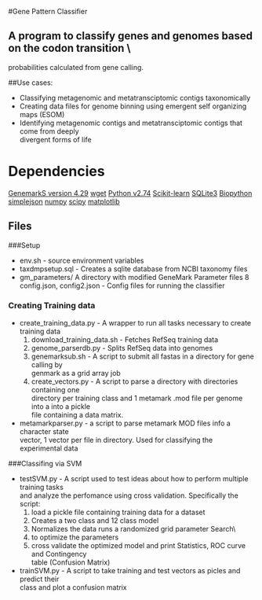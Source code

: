 
#Gene Pattern Classifier
## A program to classify genes and genomes based on the codon transition \
probabilities calculated from gene calling. 
 
##Use cases:
* Classifying metagenomic and metatransciptomic contigs taxonomically
* Creating data files for genome binning using emergent self organizing maps (ESOM)
* Identifying metagenomic contigs and metatransciptomic contigs that come from deeply \
  divergent forms of life

# Dependencies
[GenemarkS version 4.29](http://exon.gatech.edu/GeneMark/)
[wget](http://www.gnu.org/software/wget/)
[Python v2.74](https://www.python.org/)
[Scikit-learn](https://scikits.appspot.com/scikit-learn)
[SQLite3](https://www.sqlite.org/index.html)
[Biopython](http://biopython.org)
[simplejson](https://github.com/simplejson/simplejson)
[numpy](http://www.numpy.org/)
[scipy](http://www.scipy.org/)
[matplotlib](http://matplotlib.org/)

## Files
###Setup
 * env.sh - source environment variables
 * taxdmpsetup.sql - Creates a sqlite database from NCBI taxonomy files
 * gm_parameters/ A directory with modified GeneMark Parameter files
 8 config.json, config2.json - Config files for running the classifier 
### Creating Training data 
 * create_training_data.py - A wrapper to run all tasks necessary to create training data
 	1. download_training_data.sh - Fetches RefSeq training data
 	2. genome_parserdb.py - Splits RefSeq data into genomes
 	3. genemarksub.sh - A script to submit all fastas in a directory for gene calling by \
 	   genmark as a grid array job
 	4. create_vectors.py - A script to parse a directory with directories containing one \
 	   directory per training class and 1 metamark .mod file per genome into a into a pickle \
 	   file containing a data matrix.
 * metamarkparser.py - a script to parse metamark MOD files info a character state \
 	vector, 1 vector per file in directory. Used for  classifying the experimental data 

###Classifing via SVM
* testSVM.py - A script used to test ideas about how to perform multiple training tasks \
and analyze the perfomance using cross validation. Specifically the script:
   	1. load a pickle file containing training data for a dataset
   	2. Creates a two class and  12 class model
   	3. Normalizes the data runs a randomized grid parameter Search\
   	4. to optimize the parameters
   	5. cross validate the optimized model and print Statistics, ROC curve and Contingency \
   	   table (Confusion Matrix)
* trainSVM.py - A script to take training and test vectors as picles and predict their \
   class and plot a confusion matrix
 	
